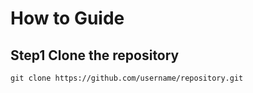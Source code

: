 # How to Guide
## Step1 Clone the repository
```git clone https://github.com/username/repository.git```
